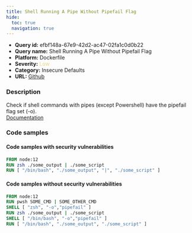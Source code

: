 ```yaml
---
title: Shell Running A Pipe Without Pipefail Flag
hide:
  toc: true
  navigation: true
---
```


<style>
  .highlight .hll {
    background-color: #ff171742;
  }
  .md-content {
    max-width: 1100px;
    margin: 0 auto;
  }
</style>

-   **Query id:** efbf148a-67e9-42d2-ac47-02fa1c0d0b22
-   **Query name:** Shell Running A Pipe Without Pipefail Flag
-   **Platform:** Dockerfile
-   **Severity:** <span style="color:#edd57e">Low</span>
-   **Category:** Insecure Defaults
-   **URL:** [Github](https://github.com/Checkmarx/kics/tree/master/assets/queries/dockerfile/shell_running_a_pipe_without_pipefail_flag)

### Description
Check if shell commands with pipes (except Powershell) have the pipefail flag set (-o).<br>
[Documentation](https://docs.docker.com/engine/reference/builder/#run)

### Code samples
#### Code samples with security vulnerabilities
```dockerfile title="Positive test num. 1 - dockerfile file" hl_lines="2 3"
FROM node:12
RUN zsh ./some_output | ./some_script
RUN [ "/bin/bash", "./some_output", "|", "./some_script" ]
```


#### Code samples without security vulnerabilities
```dockerfile title="Negative test num. 1 - dockerfile file"
FROM node:12
RUN pwsh SOME_CMD | SOME_OTHER_CMD
SHELL [ "zsh", "-o","pipefail" ]
RUN zsh ./some_output | ./some_script
SHELL [ "/bin/bash", "-o","pipefail" ]
RUN [ "/bin/bash", "./some_output", "./some_script" ]


```
